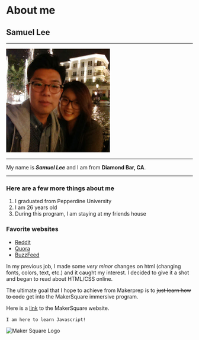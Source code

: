 # About me
## Samuel Lee
---
![profile_photo](img/sam.jpg)

---
My name is ***Samuel Lee*** and I am from **Diamond Bar, CA**.

---

### Here are a few more things about me

1. I graduated from Pepperdine University
2. I am 26 years old
3. During this program, I am staying at my friends house


### Favorite websites

* [Reddit](http://www.reddit.com)
* [Quora](http://www.quora.com)
* [BuzzFeed](http://www.buzzfeed.com)

In my previous job, I made some *very minor* changes on html (changing fonts, colors, text, etc.) and it caught my interest.  I decided to give it a shot and began to read about HTML/CSS online.

The ultimate goal that I hope to achieve from Makerprep is to ~~just learn how to code~~ get into the MakerSquare immersive program.  

Here is a [link](http://makersquare.com) to the MakerSquare website.

```
I am here to learn Javascript!
```

![Maker Square Logo](http://www.austinchamber.com/blog/wp-content/uploads/2014/04/MakerSquare-logo-wordmark3.jpg)
